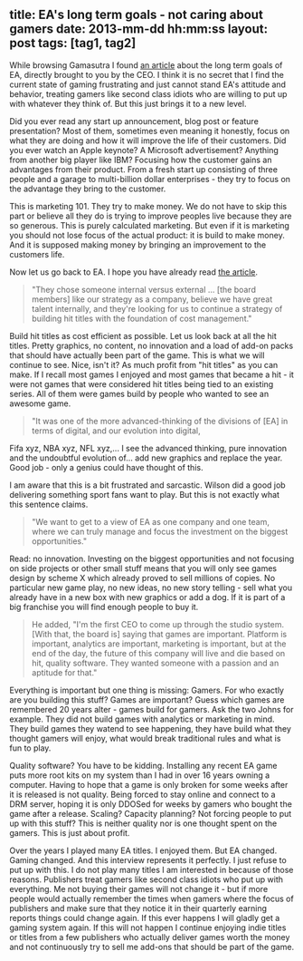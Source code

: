 title: EA's long term goals - not caring about gamers
date: 2013-mm-dd hh:mm:ss
layout: post
tags: [tag1, tag2]
---
While browsing Gamasutra I found [an article][1] about the long term goals of EA, directly brought to you by the CEO. I think it is no secret that I find the current state of gaming frustrating and just cannot stand EA's attitude and behavior, treating gamers like second class idiots who are willing to put up with whatever they think of. But this just brings it to a new level.
<!--MORE-->

Did you ever read any start up announcement, blog post or feature presentation? Most of them, sometimes even meaning it honestly, focus on what they are doing and how it will improve the life of their customers. Did you ever watch an Apple keynote? A Microsoft advertisement? Anything from another big player like IBM? Focusing how the customer gains an advantages from their product. From a fresh start up consisting of three people and a garage to multi-billion dollar enterprises - they try to focus on the advantage they bring to the customer.

This is marketing 101. They try to make money. We do not have to skip this part or believe all they do is trying to improve peoples live because they are so generous. This is purely calculated marketing. But even if it is marketing you should not lose focus of the actual product: it is build to make money. And it is supposed making money by bringing an improvement to the customers life.

Now let us go back to EA. I hope you have already read [the article][1].

> "They chose someone internal versus external … [the board members] like our strategy as a company, believe we have great talent internally, and they're looking for us to continue a strategy of building hit titles with the foundation of cost management."

Build hit titles as cost efficient as possible. Let us look back at all the hit titles. Pretty graphics, no content, no innovation and a load of add-on packs that should have actually been part of the game. This is what we will continue to see. Nice, isn't it? As much profit from "hit titles" as you can make. If I recall most games I enjoyed and most games that became a hit - it were not games that were considered hit titles being tied to an existing series. All of them were games build by people who wanted to see an awesome game.

> "It was one of the more advanced-thinking of the divisions of [EA] in terms of digital, and our evolution into digital,

Fifa xyz, NBA xyz, NFL xyz,... I see the advanced thinking, pure innovation and the undoubtful evolution of... add new graphics and replace the year. Good job - only a genius could have thought of this.

I am aware that this is a bit frustrated and sarcastic. Wilson did a good job delivering something sport fans want to play. But this is not exactly what this sentence claims.

> "We want to get to a view of EA as one company and one team, where we can truly manage and focus the investment on the biggest opportunities."

Read: no innovation. Investing on the biggest opportunities and not focusing on side projects or other small stuff means that you will only see games design by scheme X which already proved to sell millions of copies. No particular new game play, no new ideas, no new story telling - sell what you already have in a new box with new graphics or add a dog. If it is part of a big franchise you will find enough people to buy it.

> He added, "I'm the first CEO to come up through the studio system. [With that, the board is] saying that games are important. Platform is important, analytics are important, marketing is important, but at the end of the day, the future of this company will live and die based on hit, quality software. They wanted someone with a passion and an aptitude for that."

Everything is important but one thing is missing: Gamers. For who exactly are you building this stuff? Games are important? Guess which games are remembered 20 years alter - games build for gamers. Ask the two Johns for example. They did not build games with analytics or marketing in mind. They build games they watend to see happening, they have build what they thought gamers will enjoy, what would break traditional rules and what is fun to play.

Quality software? You have to be kidding. Installing any recent EA game puts more root kits on my system than I had in over 16 years owning a computer. Having to hope that a game is only broken for some weeks after it is released is not quality. Being forced to stay online and connect to a DRM server, hoping it is only DDOSed for weeks by gamers who bought the game after a release. Scaling? Capacity planning? Not forcing people to put up with this stuff? This is neither quality nor is one thought spent on the gamers. This is just about profit.

Over the years I played many EA titles. I enjoyed them. But EA changed. Gaming changed. And this interview represents it perfectly. I just refuse to put up with this. I do not play many titles I am interested in because of those reasons. Publishers treat gamers like second class idiots who put up with everything. Me not buying their games will not change it - but if more people would actually remember the times when gamers where the focus of publishers and make sure that they notice it in their quarterly earning reports things could change again. If this ever happens I will gladly get a gaming system again. If this will not happen I continue enjoying indie titles or titles from a few publishers who actually deliver games worth the money and not continuously try to sell me add-ons that should be part of the game.

[1]: http://www.gamasutra.com/view/news/205828/EAs_new_CEO_spells_out_longterm_plans_expectations.php